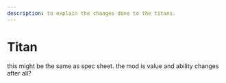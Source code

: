 ```yaml
---
description: to explain the changes done to the titans.
---
```


# Titan

this might be the same as spec sheet. the mod is value and ability changes after all?

